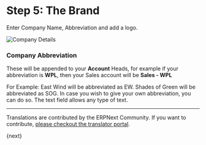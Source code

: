 <!-- add-breadcrumbs -->
# Step 5: The Brand

Enter Company Name, Abbreviation and add a logo.

<img alt="Company Details" class="screenshot" src="{{docs_base_url}}/assets/img/setup-wizard/step-5.png">

### Company Abbreviation

These will be appended to your **Account** Heads, for example if your abbreviation is **WPL**, then your Sales account will be **Sales - WPL**

For Example: East Wind will be abbreviated as EW. Shades of Green will be abbreviated as SOG. In case you wish to give your own abbreviation, you can do so. The text field allows any type of text.

---

Translations are contributed by the ERPNext Community. If you want to contribute, [please checkout the translator portal](https://translate.erpnext.com).

{next}
